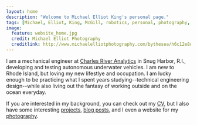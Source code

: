```yaml
---
layout: home
description: "Welcome to Michael Elliot King's personal page."
tags: [Michael, Elliot, King, McGill, robotics, personal, photography, mechanical, engineer, newport, rhode island, cape cod, montreal, underwater, robot, mcgill robotics, nick, speal, auv, autonomous, robotics, facebook, twitter, instagram, contact, resume, cv, research, education, history, employment, phone, email, new york, nyc, ]
image:
  feature: website_home.jpg
  credit: Michael Elliot Photography
  creditlink: http://www.michaelelliotphotography.com/bythesea/h6c12e8d0#h6c12e8d0
---
```


I am a mechanical engineer at <a markdown="0" target="_blank" href="http://cra.com">Charles River Analytics</a> in Snug Harbor, R.I., developing and testing autonomous underwater vehicles.  I am new to Rhode Island, but loving my new lifestlye and occupation.  I am lucky enough to be practicing what I spent years studying--technical engineering design--while also living out the fantasy of working outside and on the ocean everyday. 

If you are interested in my background, you can check out my <a markdown="0" href="{{ site.url }}/cv">CV</a>, but I also have some interesting <a markdown="0" href="{{ site.url }}/projects/">projects</a>, <a markdown="0" href="{{ site.url }}/blog/">blog posts</a>, and I even a website for my <a markdown="0" href="http://michaelelliotphotography.com">photography</a>.


<!-- Read about <a markdown="0" href="{{ site.url }}/about">me</a>, my <a markdown="0" href="{{ site.url }}/projects">projects</a>, or have a look at my <a markdown="0" href="{{ site.url }}/cv.pdf">CV</a>.

<a markdown="0" href="{{ site.url }}/projects/vf_shoe">engineering design</a>
 -->
<br>

<!-- https://www.facebook.com/media/set/?set=a.10202998127774211&type=1&l=18dee6a152 - cross country trip-->
<!-- https://www.facebook.com/media/set/?set=a.10203082245157093&type=1&l=9149f6c2be - Cali travels-->